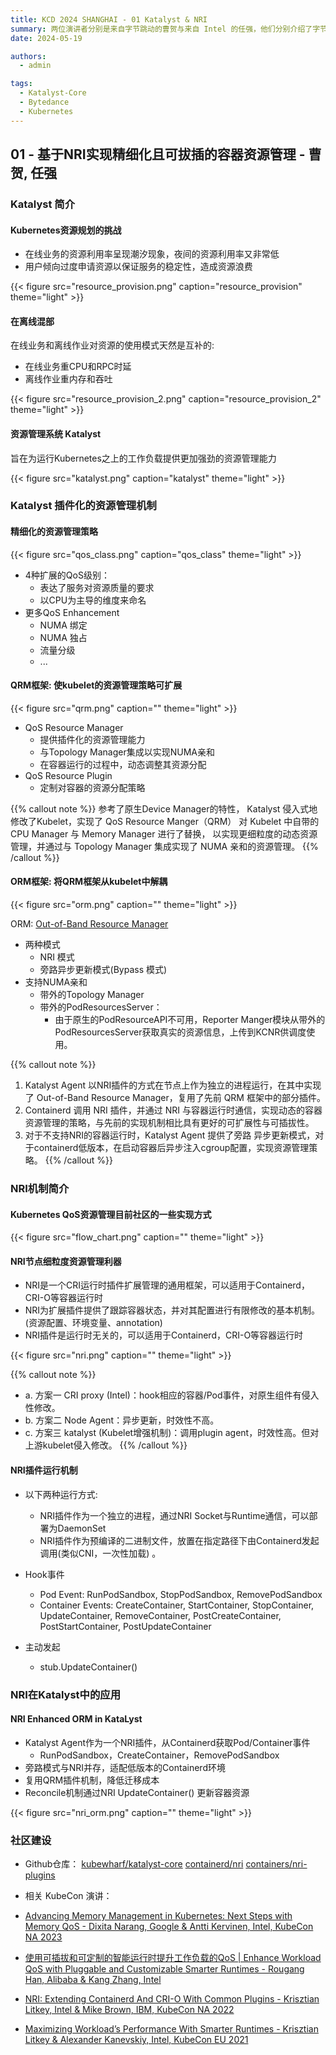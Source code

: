 ```yaml
---
title: KCD 2024 SHANGHAI - 01 Katalyst & NRI
summary: 两位演讲者分别是来自字节跳动的曹贺与来自 Intel 的任强，他们分别介绍了字节跳动开源的 Katalyst 以及其插件化的资源管理机制、CRI 扩展框架 NRI 以及 Katalyst 基于 NRI 的优化。
date: 2024-05-19

authors:
  - admin

tags:
  - Katalyst-Core
  - Bytedance
  - Kubernetes
---
```


## 01 - 基于NRI实现精细化且可拔插的容器资源管理 - 曹贺, 任强

### Katalyst 简介
#### Kubernetes资源规划的挑战

* 在线业务的资源利用率呈现潮汐现象，夜间的资源利用率又非常低
* 用户倾向过度申请资源以保证服务的稳定性，造成资源浪费

{{< figure src="resource_provision.png" caption="resource_provision" theme="light" >}}


#### 在离线混部

在线业务和离线作业对资源的使用模式天然是互补的:
* 在线业务重CPU和RPC时延
* 离线作业重内存和吞吐

{{< figure src="resource_provision_2.png" caption="resource_provision_2" theme="light" >}}


#### 资源管理系统 Katalyst
旨在为运行Kubernetes之上的工作负载提供更加强劲的资源管理能力

{{< figure src="katalyst.png" caption="katalyst" theme="light" >}}


### Katalyst 插件化的资源管理机制

#### 精细化的资源管理策略

{{< figure src="qos_class.png" caption="qos_class" theme="light" >}}

* 4种扩展的QoS级别：
  * 表达了服务对资源质量的要求
  * 以CPU为主导的维度来命名
* 更多QoS Enhancement
  * NUMA 绑定
  * NUMA 独占
  * 流量分级
  * ...

#### QRM框架: 使kubelet的资源管理策略可扩展

{{< figure src="qrm.png" caption="" theme="light" >}}

* QoS Resource Manager
  * 提供插件化的资源管理能力
  * 与Topology Manager集成以实现NUMA亲和
  * 在容器运行的过程中，动态调整其资源分配
* QoS Resource Plugin
  * 定制对容器的资源分配策略

{{% callout note %}}
参考了原生Device Manager的特性， Katalyst 侵入式地修改了Kubelet，实现了 QoS Resource Manger（QRM） 对 Kubelet 中自带的 CPU Manager 与 Memory Manager 进行了替换，
以实现更细粒度的动态资源管理，并通过与 Topology Manager 集成实现了 NUMA 亲和的资源管理。
{{% /callout %}}

#### ORM框架: 将QRM框架从kubelet中解耦

{{< figure src="orm.png" caption="" theme="light" >}}

ORM: [Out-of-Band Resource Manager](https://github.com/kubewharf/katalyst-core/issues/430)

* 两种模式
  * NRI 模式
  * 旁路异步更新模式(Bypass 模式)
* 支持NUMA亲和
  * 带外的Topology Manager
  * 带外的PodResourcesServer：
    - 由于原生的PodResourceAPI不可用，Reporter Manger模块从带外的PodResourcesServer获取真实的资源信息，上传到KCNR供调度使用。

{{% callout note %}}
1) Katalyst Agent 以NRI插件的方式在节点上作为独立的进程运行，在其中实现了 Out-of-Band Resource Manager，复用了先前 QRM 框架中的部分插件。
2) Containerd 调用 NRI 插件，并通过 NRI 与容器运行时通信，实现动态的容器资源管理的策略，与先前的实现机制相比具有更好的可扩展性与可插拔性。
3) 对于不支持NRI的容器运行时，Katalyst Agent 提供了旁路 异步更新模式，对于containerd低版本，在启动容器后异步注入cgroup配置，实现资源管理策略。
{{% /callout %}}

### NRI机制简介

#### Kubernetes QoS资源管理目前社区的一些实现方式

{{< figure src="flow_chart.png" caption="" theme="light" >}}

#### NRI节点细粒度资源管理利器
* NRI是一个CRI运行时插件扩展管理的通用框架，可以适用于Containerd，CRI-O等容器运行时
* NRI为扩展插件提供了跟踪容器状态，并对其配置进行有限修改的基本机制。(资源配置、环境变量、annotation)
* NRI插件是运行时无关的，可以适用于Containerd，CRI-O等容器运行时

{{< figure src="nri.png" caption="" theme="light" >}}

{{% callout note %}}
- a. 方案一 CRI proxy (Intel)：hook相应的容器/Pod事件，对原生组件有侵入性修改。
- b. 方案二 Node Agent：异步更新，时效性不高。
- c. 方案三 katalyst (Kubelet增强机制)：调用plugin agent，时效性高。但对上游kubelet侵入修改。
{{% /callout %}}

#### NRI插件运行机制

- 以下两种运行方式:
  * NRI插件作为一个独立的进程，通过NRI Socket与Runtime通信，可以部署为DaemonSet
  * NRI插件作为预编译的二进制文件，放置在指定路径下由Containerd发起调用(类似CNI，一次性加载) 。

- Hook事件
  - Pod Event: RunPodSandbox, StopPodSandbox, RemovePodSandbox
  - Container Events: CreateContainer, StartContainer, StopContainer, UpdateContainer, RemoveContainer, PostCreateContainer, PostStartContainer, PostUpdateContainer

- 主动发起
  - stub.UpdateContainer()

### NRI在Katalyst中的应用

#### NRI Enhanced ORM in KataLyst
* Katalyst Agent作为一个NRI插件，从Containerd获取Pod/Container事件
  * RunPodSandbox，CreateContainer，RemovePodSandbox
* 旁路模式与NRI并存，适配低版本的Containerd环境
* 复用QRM插件机制，降低迁移成本
* Reconcile机制通过NRI UpdateContainer() 更新容器资源

{{< figure src="nri_orm.png" caption="" theme="light" >}}


### 社区建设

* Github仓库：
  [kubewharf/katalyst-core](https://github.com/kubewharf/katalyst-core)
  [containerd/nri](https://github.com/containerd/nri)
  [containers/nri-plugins](https://github.com/containers/nri-plugins)

* 相关 KubeCon 演讲：
* [Advancing Memory Management in Kubernetes: Next Steps with Memory QoS - Dixita Narang, Google & Antti Kervinen, Intel, KubeCon NA 2023](https://kccncna2023.sched.com/event/1R2nL)
* [使用可插拔和可定制的智能运行时提升工作负载的QoS | Enhance Workload QoS with Pluggable and Customizable Smarter Runtimes - Rougang Han, Alibaba & Kang Zhang, Intel](https://kccncosschn2023.sched.com/event/1PTH5)
* [NRI: Extending Containerd And CRI-O With Common Plugins - Krisztian Litkey, Intel & Mike Brown, IBM, KubeCon NA 2022](https://kccncna2022.sched.com/event/182JT)
* [Maximizing Workload’s Performance With Smarter Runtimes - Krisztian Litkey & Alexander Kanevskiy, Intel, KubeCon EU 2021](https://kccnceu2021.sched.com/event/iE1Y)